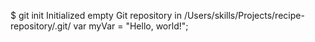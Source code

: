$ git init
Initialized empty Git repository in /Users/skills/Projects/recipe-repository/.git/
var myVar = "Hello, world!";

